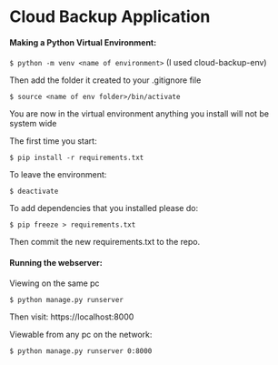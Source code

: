 # Cloud Backup Application

#### Making a Python Virtual Environment:

`$ python -m venv <name of environment>` (I used cloud-backup-env)

Then add the folder it created to your .gitignore file

`$ source <name of env folder>/bin/activate`

You are now in the virtual environment anything you install will not be system wide

The first time you start:

`$ pip install -r requirements.txt`

To leave the environment:

`$ deactivate`

To add dependencies that you installed please do:

`$ pip freeze > requirements.txt`

Then commit the new requirements.txt to the repo.

#### Running the webserver:
Viewing on the same pc

`$ python manage.py runserver`

Then visit: https://localhost:8000

Viewable from any pc on the network:

`$ python manage.py runserver 0:8000`
